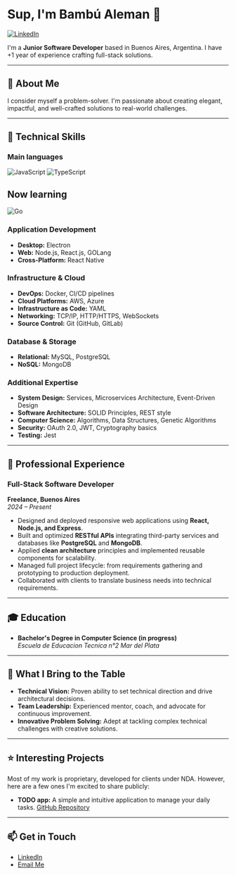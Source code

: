 # Sup, I'm Bambú Aleman 👋

[![LinkedIn](https://img.shields.io/badge/LinkedIn-0077B5?style=for-the-badge&logo=linkedin&logoColor=white)](https://www.linkedin.com/in/mariano-luis-villa/?locale=en_US)


I'm a **Junior Software Developer** based in Buenos Aires, Argentina.
I have +1 year of experience crafting full-stack solutions.

---

## 🚀 About Me

I consider myself a problem-solver. I'm passionate about creating elegant, impactful, and well-crafted solutions to real-world challenges. 

---

## 🔧 Technical Skills

### **Main languages**
![JavaScript](https://img.shields.io/badge/JavaScript-F7DF1E?style=flat&logo=javascript&logoColor=black)
![TypeScript](https://img.shields.io/badge/TypeScript-3178C6?logo=typescript&logoColor=fff)

## **Now learning**
![Go](https://img.shields.io/badge/Go-%2300ADD8.svg?&logo=go&logoColor=white)


### **Application Development**
- **Desktop:** Electron
- **Web:** Node.js, React.js, GOLang
- **Cross-Platform:** React Native

### **Infrastructure & Cloud**
- **DevOps:** Docker, CI/CD pipelines
- **Cloud Platforms:** AWS, Azure
- **Infrastructure as Code:** YAML
- **Networking:** TCP/IP, HTTP/HTTPS, WebSockets
- **Source Control:** Git (GitHub, GitLab)

### **Database & Storage**
- **Relational:** MySQL, PostgreSQL
- **NoSQL:** MongoDB

### **Additional Expertise**
- **System Design:** Services, Microservices Architecture, Event-Driven Design
- **Software Architecture:** SOLID Principles, REST style
- **Computer Science:** Algorithms, Data Structures, Genetic Algorithms
- **Security:** OAuth 2.0, JWT, Cryptography basics
- **Testing:** Jest

---

## 💼 Professional Experience

### **Full-Stack Software Developer**  
**Freelance, Buenos Aires**  
*2024 – Present* 
- Designed and deployed responsive web applications using **React, Node.js, and Express**.  
- Built and optimized **RESTful APIs** integrating third-party services and databases like **PostgreSQL** and **MongoDB**.  
- Applied **clean architecture** principles and implemented reusable components for scalability.  
- Managed full project lifecycle: from requirements gathering and prototyping to production deployment.  
- Collaborated with clients to translate business needs into technical requirements.  

---

## 🎓 Education

- **Bachelor's Degree in Computer Science (in progress)**  
  *Escuela de Educacion Tecnica n°2 Mar del Plata*

---

## 🎯 What I Bring to the Table

- **Technical Vision:** Proven ability to set technical direction and drive architectural decisions.
- **Team Leadership:** Experienced mentor, coach, and advocate for continuous improvement.
- **Innovative Problem Solving:** Adept at tackling complex technical challenges with creative solutions.

---

## ⭐ Interesting Projects

Most of my work is proprietary, developed for clients under NDA. However, here are a few ones I'm excited to share publicly:

- **TODO app:**  A simple and intuitive application to manage your daily tasks.
  [GitHub Repository](https://github.com/bambu-aleman/Todo-App)

---


## 📫 Get in Touch

- [LinkedIn](https://www.linkedin.com/in/bambu-eduardo-aleman/?locale=en_US)
- [Email Me](mailto:aleman06b@gmail.com)